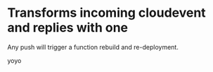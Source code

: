# Transforms incoming cloudevent and replies with one

Any push will trigger a function rebuild and re-deployment.

yoyo
